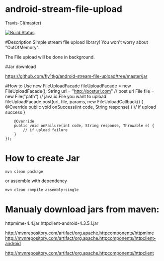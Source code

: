 android-stream-file-upload
==========================
Travis-CI(master)

[![Build Status](https://travis-ci.org/fly1tkg/android-stream-file-upload.png?branch=master)](https://travis-ci.org/fly1tkg/android-stream-file-upload)

#Description
Simple stream file upload library! You won't worry about "OutOfMemory".

The File upload will be done in background.

#Jar download

https://github.com/fly1tkg/android-stream-file-upload/tree/master/jar

#How to Use
    new FileUploadFacade fileUploadFacade = new FileUploadFacade();
    String url = "http://posturl.com" // post url
    File file = new File("path") // java.io.File you want to upload
    fileUploadFacade.post(url, file, params, new FileUploadCallback() {
        @Override
        public void onSuccess(int code, String response) {
            // if upload success
        }

        @Override
        public void onFailure(int code, String response, Throwable e) {
            // if upload failure
        }
    });
    
# How to create Jar
    mvn clean package
    
or assemble with dependency

    mvn clean compile assembly:single


# Manualy download jars from maven:

httpmime-4.4.jar
httpclient-android-4.3.5.1.jar

http://mvnrepository.com/artifact/org.apache.httpcomponents/httpmime
http://mvnrepository.com/artifact/org.apache.httpcomponents/httpclient-android

http://mvnrepository.com/artifact/org.apache.httpcomponents/httpclient
